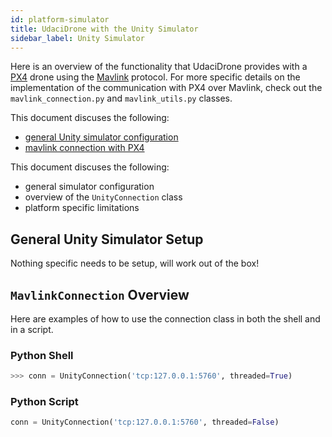 ```yaml
---
id: platform-simulator
title: UdaciDrone with the Unity Simulator
sidebar_label: Unity Simulator
---
```


Here is an overview of the functionality that UdaciDrone provides with a [PX4](http://px4.io/) drone using the [Mavlink](https://mavlink.io/en/) protocol.  For more specific details on the implementation of the communication with PX4 over Mavlink, check out the `mavlink_connection.py` and `mavlink_utils.py` classes.

This document discuses the following:
 - [general Unity simulator configuration](#general-unity-simulator-setup)
 - [mavlink connection with PX4](#mavlinkconnection-overview)

This document discuses the following:
 - general simulator configuration
 - overview of the `UnityConnection` class
 - platform specific limitations


## General Unity Simulator Setup ##

Nothing specific needs to be setup, will work out of the box!

## `MavlinkConnection` Overview ##

Here are examples of how to use the connection class in both the shell and in a script.

### Python Shell ###

```py
>>> conn = UnityConnection('tcp:127.0.0.1:5760', threaded=True)
```

### Python Script ###

```py
conn = UnityConnection('tcp:127.0.0.1:5760', threaded=False)
```